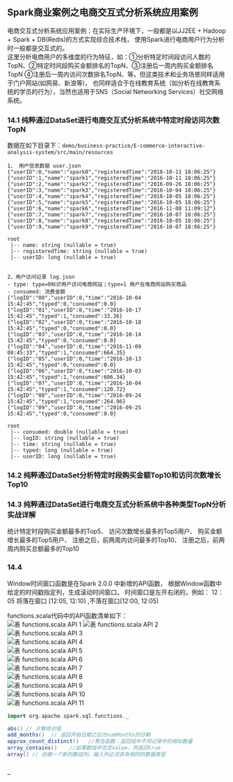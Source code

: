 Spark商业案例之电商交互式分析系统应用案例
---
电商交互式分析系统应用案例：在实际生产环境下，一般都是以JJ2EE + Hadoop + Spark + DB(Redis)的方式实现综合技术栈，
使用Spark进行电商用户行为分析时一般都是交互式的。  
这里分析电商用户的多维度的行为特征，如：①分析特定时间段访问人数的TopN、②特定时间段购买金额排名的TopN、③注册后一周内购买金额排名TopN
④注册后一周内访问次数排名TopN、等。但这类技术和业务场景同样适用于门户网站(如网易、新浪等)，
也同样适合于在线教育系统（如分析在线教育系统的学员的行为），当然也适用于SNS（Social Networking Services）社交网络系统。


### 14.1 纯粹通过DataSet进行电商交互式分析系统中特定时段访问次数TopN
数据在如下目录下：`demo/business-practice/E-commerce-interactive-analysis-system/src/main/resources`
```
1、 用户信息数据 user.json
{"userID":0,"name":"spark0","registeredTime":"2016-10-11 18:06:25"}
{"userID":1,"name":"spark1","registeredTime":"2016-10-11 18:06:25"}
{"userID":2,"name":"spark2","registeredTime":"2016-09-26 18:06:25"}
{"userID":3,"name":"spark3","registeredTime":"2016-10-04 18:06:25"}
{"userID":4,"name":"spark4","registeredTime":"2016-10-05 18:06:25"}
{"userID":5,"name":"spark5","registeredTime":"2016-10-05 18:06:25"}
{"userID":6,"name":"spark6","registeredTime":"2016-11-08 11:09:12"}
{"userID":7,"name":"spark7","registeredTime":"2016-10-07 18:06:25"}
{"userID":8,"name":"spark8","registeredTime":"2016-10-05 18:06:25"}
{"userID":9,"name":"spark9","registeredTime":"2016-10-07 18:06:25"}

root
 |-- name: string (nullable = true)
 |-- registeredTime: string (nullable = true)
 |-- userID: long (nullable = true)


2、用户访问记录 log.json
- type: type=0标识用户访问电商网站；type=1 用户在电商网站购买商品
- consumed: 消费金额
{"logID":"00","userID":0,"time":"2016-10-04 15:42:45","typed":0,"consumed":0.0}
{"logID":"01","userID":0,"time":"2016-10-17 15:42:45","typed":1,"consumed":33.36}
{"logID":"02","userID":0,"time":"2016-10-18 15:42:45","typed":0,"consumed":0.0}
{"logID":"03","userID":0,"time":"2016-10-14 15:42:45","typed":0,"consumed":0.0}
{"logID":"04","userID":0,"time":"2016-11-09 08:45:33","typed":1,"consumed":664.35}
{"logID":"05","userID":0,"time":"2016-10-13 15:42:45","typed":0,"consumed":0.0}
{"logID":"06","userID":0,"time":"2016-10-03 15:42:45","typed":1,"consumed":606.34}
{"logID":"07","userID":0,"time":"2016-10-04 15:42:45","typed":1,"consumed":120.72}
{"logID":"08","userID":0,"time":"2016-09-24 15:42:45","typed":1,"consumed":264.96}
{"logID":"09","userID":0,"time":"2016-09-25 15:42:45","typed":0,"consumed":0.0}

root
 |-- consumed: double (nullable = true)
 |-- logID: string (nullable = true)
 |-- time: string (nullable = true)
 |-- typed: long (nullable = true)
 |-- userID: long (nullable = true)

```

### 14.2 纯粹通过DataSet分析特定时段购买金额Top10和访问次数增长Top10


### 14.3 纯粹通过DataSet进行电商交互式分析系统中各种类型TopN分析实战详解
统计特定时段购买金额最多的Top5、
访问次数增长最多的Top5用户、
购买金额增长最多的Top5用户、
注册之后，前两周内访问最多的Top10、
注册之后，前两周内购买总额最多的Top10


### 14.4 
Window时间窗口函数是在Spark 2.0.0 中新增的API函数，
根据Window函数中给定的时间戳指定列，生成滚动时间窗口。
时间窗口是左开右闭的，例如：
12：05 将落在窗口 [12:05, 12:10) ,不落在窗口[12:00, 12:05)   

    


functions.scala代码中的API函数清单如下：  
![表 functions.scala API 1](./src/main/resources/IMG/fun_API_1.jpg)
![表 functions.scala API 2](./src/main/resources/IMG/fun_API_2.jpeg)   
![表 functions.scala API 3](./src/main/resources/IMG/fun_API_3.jpeg)  
![表 functions.scala API 4](./src/main/resources/IMG/fun_API_4.jpeg)  
![表 functions.scala API 5](./src/main/resources/IMG/fun_API_5.jpeg)  
![表 functions.scala API 6](./src/main/resources/IMG/fun_API_6.jpeg)  
![表 functions.scala API 7](./src/main/resources/IMG/fun_API_7.jpeg)  
![表 functions.scala API 8](./src/main/resources/IMG/fun_API_8.jpeg)  
![表 functions.scala API 9](./src/main/resources/IMG/fun_API_9.jpeg)  
![表 functions.scala API 10](./src/main/resources/IMG/fun_API_10.jpeg)  
![表 functions.scala API 11](./src/main/resources/IMG/fun_API_11.jpeg)  

```scala
import org.apache.spark.sql.functions._

abs() // 计算绝对值
add_months()  // 返回开始日期之后为numMonths的日期
approx_count_distinct()   //聚合函数：返回组中不同记录中的相似数量
array_contains()    //如果数组中包含value，则返回true
array() // 创建一个新的数组列。输入列必须具有相同的数据类型


…

```








































